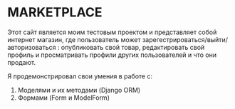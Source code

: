 # MARKETPLACE

Этот сайт является моим тестовым проектом и представляет собой интернет магазин, где пользователь может зарегестрироваться/выйти/авторизоваться :
опубликовать свой товар, редактировать свой профиль и просматривать профили других пользователей и что они продают. 

Я продемонстрировал свои умения в работе с:

1) Моделями и их методами (Django ORM)
2) Формами (Form и ModelForm)
